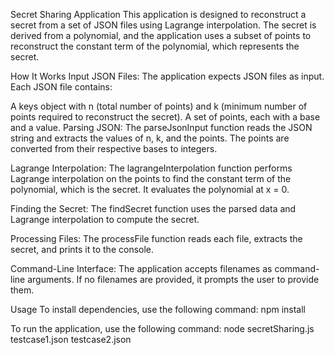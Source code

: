 Secret Sharing Application
This application is designed to reconstruct a secret from a set of JSON files using Lagrange interpolation. The secret is derived from a polynomial, and the application uses a subset of points to reconstruct the constant term of the polynomial, which represents the secret.

How It Works
Input JSON Files: The application expects JSON files as input. Each JSON file contains:

A keys object with n (total number of points) and k (minimum number of points required to reconstruct the secret).
A set of points, each with a base and a value.
Parsing JSON: The parseJsonInput function reads the JSON string and extracts the values of n, k, and the points. The points are converted from their respective bases to integers.

Lagrange Interpolation: The lagrangeInterpolation function performs Lagrange interpolation on the points to find the constant term of the polynomial, which is the secret. It evaluates the polynomial at x = 0.

Finding the Secret: The findSecret function uses the parsed data and Lagrange interpolation to compute the secret.

Processing Files: The processFile function reads each file, extracts the secret, and prints it to the console.

Command-Line Interface: The application accepts filenames as command-line arguments. If no filenames are provided, it prompts the user to provide them.

Usage
To install dependencies, use the following command: npm install

To run the application, use the following command: node secretSharing.js testcase1.json testcase2.json
